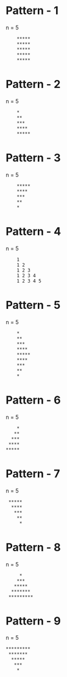 # Pattern - 1

n = 5</br>

        *****
        *****
        *****
        *****
        *****

# Pattern - 2

n = 5</br>

        *
        **
        ***
        ****
        *****

# Pattern - 3

n = 5</br>

        *****
        ****
        ***
        **
        *

# Pattern - 4

n = 5

        1
        1 2
        1 2 3
        1 2 3 4
        1 2 3 4 5

# Pattern - 5

n = 5 </br>

        *
        **
        ***
        ****
        *****
        ****
        ***
        **
        *

# Pattern - 6

n = 5

        *
       **
      ***
     ****
    *****

# Pattern - 7

n = 5</br>

     *****
      ****
       ***
        **
         *

# Pattern - 8

n = 5</br>

         *
        ***
       *****
      *******
     *********

# Pattern - 9

n = 5

    *********
     *******
      *****
       ***
        *
